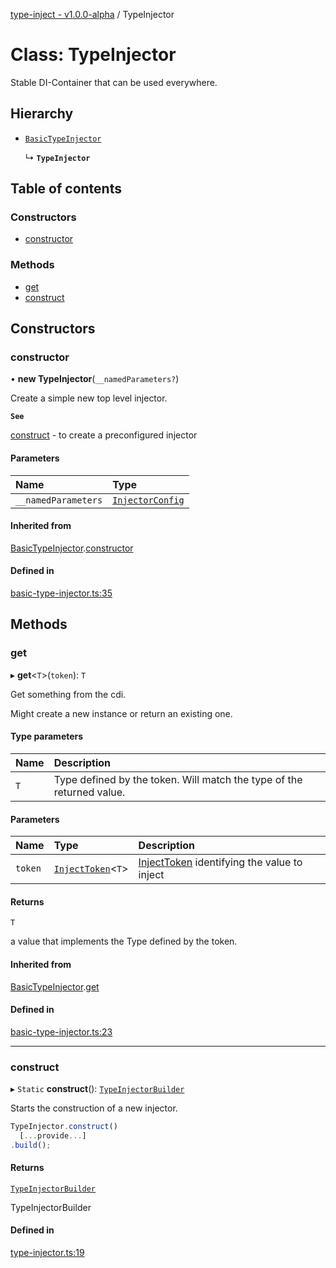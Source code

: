 [type-inject - v1.0.0-alpha](../README.md) / TypeInjector

# Class: TypeInjector

Stable DI-Container that can be used everywhere.

## Hierarchy

- [`BasicTypeInjector`](BasicTypeInjector.md)

  ↳ **`TypeInjector`**

## Table of contents

### Constructors

- [constructor](TypeInjector.md#constructor)

### Methods

- [get](TypeInjector.md#get)
- [construct](TypeInjector.md#construct)

## Constructors

### constructor

• **new TypeInjector**(`__namedParameters?`)

Create a simple new top level injector.

**`See`**

[construct](TypeInjector.md#construct) - to create a preconfigured injector

#### Parameters

| Name | Type |
| :------ | :------ |
| `__namedParameters` | [`InjectorConfig`](../interfaces/InjectorConfig.md) |

#### Inherited from

[BasicTypeInjector](BasicTypeInjector.md).[constructor](BasicTypeInjector.md#constructor)

#### Defined in

[basic-type-injector.ts:35](https://github.com/e-hein/type-inject/blob/cdff06c/src/basic-type-injector.ts#L35)

## Methods

### get

▸ **get**<`T`\>(`token`): `T`

Get something from the cdi.

Might create a new instance or return an existing one.

#### Type parameters

| Name | Description |
| :------ | :------ |
| `T` | Type defined by the token. Will match the type of the returned value. |

#### Parameters

| Name | Type | Description |
| :------ | :------ | :------ |
| `token` | [`InjectToken`](../README.md#injecttoken)<`T`\> | [InjectToken](../README.md#injecttoken) identifying the value to inject |

#### Returns

`T`

a value that implements the Type defined by the token.

#### Inherited from

[BasicTypeInjector](BasicTypeInjector.md).[get](BasicTypeInjector.md#get)

#### Defined in

[basic-type-injector.ts:23](https://github.com/e-hein/type-inject/blob/cdff06c/src/basic-type-injector.ts#L23)

___

### construct

▸ `Static` **construct**(): [`TypeInjectorBuilder`](TypeInjectorBuilder.md)

Starts the construction of a new injector.

```typescript
TypeInjector.construct()
  [...provide...]
.build();
```

#### Returns

[`TypeInjectorBuilder`](TypeInjectorBuilder.md)

TypeInjectorBuilder

#### Defined in

[type-injector.ts:19](https://github.com/e-hein/type-inject/blob/cdff06c/src/type-injector.ts#L19)
